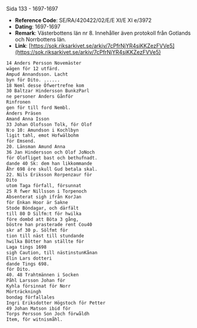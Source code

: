 Sida 133 - 1697-1697

- **Reference Code**: SE/RA/420422/02/E/E XI/E XI e/3972
- **Dating**: 1697-1697
- **Remark**: Västerbottens län nr 8. Innehåller även protokoll från Gotlands och Norrbottens län.
- **Link**: [https://sok.riksarkivet.se/arkiv/7cPfrNjYR4siKKZezFVVe5](https://sok.riksarkivet.se/arkiv/7cPfrNjYR4siKKZezFVVe5)

```txt linenums="1"
14 Anders Persson Novemäster
wägen för 12 utfärd.
Ampud Annandsson. Lacht
byn för Dito. ......
18 Neml desse Öfwertrefne kom
30 Baltzar Hindersson BunkzParl
ne personer Anders Gånför
Rinfronen
gen för till ford Nembl.
Anders Präsen
Amand Anna Isson
33 Johan Olofsson Tolk, för Olof
N:o 10: Amundson i Kochlbyn
ligit tahl, emot Hofwälbohm
för Emsend.
20. Länsman Amund Anna
36 Jan Hindersson och Olof JoNoch
för Olofliget bast och bethufnadt.
dande 40 Sk: dem han likkommande
Åhr 698 öre skull Gud betala skal.
22. Nils Eriksson Rorpenzaur för
Dito
utom Taga förfall, försunnat
25 R fwer Nillsson i Torpenoch
Absenterat sigh ifrån KorJan
för Enkan Hoor är Sakne
Stode Böndagar, och därfält
till 80 D Silfm:t för hwilka
före dombd att Böta 3 gång,
böstre han prasterade rent Cou40
skr af 30 p. Sölfmt för
tion till näst till stundande
hwilka Bötter han ställte för
Laga tings 1698
sigh Caution, till nästinstunKånan
Elin Lars dotteri
dande Tings 698.
för Dito.
40. 48 Trahtmännen i Socken
Påhl Larsson Johan för
Kyhla försinnat för Norr
Mörträckningh
bondag förfallales
Ingri Eriksdotter Högstoch för Petter
49 Johan Matson ibid för
Torps Persson Son Joch förwåldh
Item, för witnismåhl.
```
